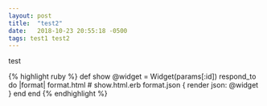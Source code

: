 ```yaml
---
layout: post
title:  "test2"
date:   2018-10-23 20:55:18 -0500
tags: test1 test2
---
```


test

{% highlight ruby %}
def show
  @widget = Widget(params[:id])
  respond_to do |format|
    format.html # show.html.erb
    format.json { render json: @widget }
  end
end
{% endhighlight %}